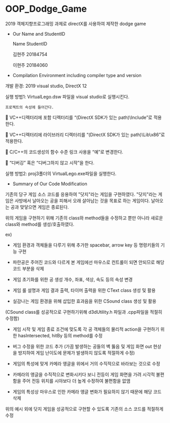# OOP_Dodge_Game
2019 객체지향프로그래밍 과제로 directX를 사용하여 제작한 dodge game

* Our Name and StudentID

	Name	StudentID
	
	김현주	20184754
	
	이현주	20184060


* Compilation Environment including compiler type and version

개발 환경: 2019 visual studio, DirectX 12

실행 방법1: VirtualLego.dsw 파일을 visual studio로 실행시킨다.

	프로젝트의 속성에 들어간다.
	
	VC++디렉터리에 포함 디렉터리를 “(DirectX SDK가 있는 path)\Include”로 적용한다.

	VC++디렉터리에 라이브러리 디렉터리를 “(DirectX SDK가 있는 path)\Lib\x86”로 적용한다.

	C/C++의 코드생성의 함수 수준 링크 사용을 “예”로 변경한다.

	“디버깅” 혹은 “디버그하지 않고 시작”을 한다.

실행 방법2: proj3폴더의 VirtualLego.exe파일을 실행한다.

* Summary of Our Code Modification

기존의 당구 게임 소스 코드를 응용하여 "닷지"라는 게임을 구현하였다. "닷지"라는 게임은 사방에서 날아오는 공을 피해서 오래 살아남는 것을 목표로 하는 게임이다. 날아오는 공과 맞닿으면 게임은 종료된다.

위의 게임을 구현하기 위해 기존의 class와 method들을 수정하고 뿐만 아니라 새로운 class와 method를 생성/호출하였다.

ex) 

- 게임 환경과 객체들을 다루기 위해 추가한 spacebar, arrow key 등 명령키들의 기능 구현

- 파란공은 주어진 코드와 다르게 본 게임에선 마우스로 컨트롤이 되면 안되므로 해당 코드 부분을 삭제

- 게임 초기화를 위한 공 생성 개수, 좌표, 색상, 속도 등의 속성 변경

- 게임 룰 설명과 게임 결과 출력, 타이머 출력을 위한 CText class 생성 및 활용

- 실감나는 게임 환경을 위해 삽입한 효과음을 위한 CSound class 생성 및 활용

(CSound class를 성공적으로 구현하기위해 d3dUtility.h 파일과 .cpp파일을 적절히 수정함)

- 게임 시작 및 게임 종료 조건에 맞도록 각 공 객체들의 물리적 action을 구현하기 위한 hasIntersected, hitBy 등의 method를 수정

- 버그 수정을 위한 코드 추가 (가끔 발생하는 공들의 벽 뚫음 및 게임 화면 out 현상을 방지하여 게임 난이도에 문제가 발생하지 않도록 적절하게 수정)

- 게임의 특성에 맞게 카메라 앵글을 위에서 거의 수직적으로 바라보는 것으로 수정

- 카메라의 앵글을 수직적으로 변화시키다 보니 전등이 게임 화면을 가려 시각적 불편함을 주어 전등 위치를 시야보다 더 높게 수정하여 불편함을 없앰

- 게임의 특성상 마우스로 인한 카메라 앵글 변화가 필요하지 않기 때문에 해당 코드 삭제

위의 예시 외에 닷지 게임을 성공적으로 구현할 수 있도록 기존의 소스 코드를 적절하게 수정



